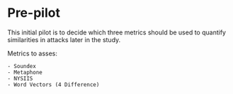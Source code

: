 # Pre-pilot

This initial pilot is to decide which three metrics should be used to quantify similarities in attacks later in the study.

Metrics to asses:

    - Soundex
    - Metaphone
    - NYSIIS
    - Word Vectors (4 Difference)